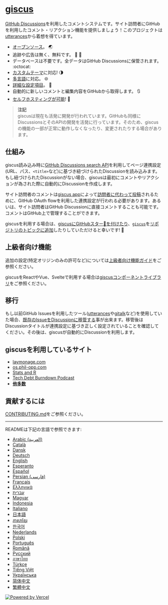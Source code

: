 # [giscus][giscus]

[GitHub Discussions][discussions]を利用したコメントシステムです。サイト訪問者にGitHubを利用したコメント・リアクション機能を提供しましょう！このプロジェクトは[utterances][utterances]から着想を得ています。

- [オープンソース][repo]。 🌏
- 追跡や広告は無く、無料です。 📡 🚫
- データベースは不要です。全データはGitHub Discussionsに保管されます。 :octocat:
- [カスタムテーマ][creating-custom-themes]に対応! 🌗
- [多言語][multiple-languages]に対応。 🌐
- [詳細な設定項目][advanced-usage]。 🔧
- 自動的に新しいコメントと編集内容をGitHubから取得します。 🔃
- [セルフホスティングが可能][self-hosting]! 🤳

> **注記**\
> giscusは現在も活発に開発が行われています。GitHubも同様にDiscussionsとそのAPIの開発を活発に行っています。そのため、giscusの機能の一部が正常に動作しなくなったり、変更されたりする場合があります。

## 仕組み

giscus読み込み時に[GitHub Discussions search API][search-api]を利用してページ連携設定(URL、パス、`<title>`など)に基づき紐づけられたDiscussionを読み込みます。もし紐づけられたDiscussionがない場合、giscusは最初にコメントやリアクションが為された際に自動的にDiscussionを作成します。

サイト訪問者のコメントは[giscus app][giscus-app]によって[訪問者に代わって投稿][authorization]されるために、GitHub OAuth flowを利用した連携設定が行われる必要があります。あるいは、サイト訪問者はGitHub Discussionに直接コメントすることも可能です。コメントはGitHub上で管理することができます。

[giscus]: https://giscus.app/ja
[discussions]: https://docs.github.com/en/discussions
[utterances]: https://github.com/utterance/utterances
[repo]: https://github.com/giscus/giscus
[advanced-usage]: https://github.com/giscus/giscus/blob/main/ADVANCED-USAGE.md
[creating-custom-themes]: https://github.com/giscus/giscus/blob/main/ADVANCED-USAGE.md#data-theme
[multiple-languages]: https://github.com/giscus/giscus/blob/main/CONTRIBUTING.md#adding-localizations
[self-hosting]: https://github.com/giscus/giscus/blob/main/SELF-HOSTING.md
[search-api]: https://docs.github.com/en/graphql/guides/using-the-graphql-api-for-discussions#search
[giscus-app]: https://github.com/apps/giscus
[authorization]: https://docs.github.com/en/developers/apps/identifying-and-authorizing-users-for-github-apps

<!-- configuration -->

giscusを利用する場合は、[giscusにGitHubスター🌟を付けたり][repo]、[`giscus`][giscus-topic]を[リポジトリのトピックに追加][topic-howto]したりしていただけると幸いです! 🎉

## 上級者向け機能

追加の設定(特定オリジンのみの許可など)については[上級者向け機能ガイド][advanced-usage]をご参照ください。

giscusをReactやVue、Svelteで利用する場合は[giscusコンポーネントライブラリ][giscus-component]をご参照ください。

## 移行

もし以前GitHub Issuesを利用したツール([utterances][utterances]や[gitalk][gitalk]など)を使用していた場合、[既存のIssueをDiscussionに移管する][convert]事が出来ます。移管後はDiscussionタイトルが連携設定に基づき正しく設定されていることを確認してください。その後は、giscusが自動的にDiscussionを利用します。

## giscusを利用しているサイト

- [laymonage.com][laymonage-website]
- [os.phil-opp.com][os-phil-opp]
- [Stats and R][statsandr]
- [Tech Debt Burndown Podcast][techdebtburndown]
- [**他多数**][giscus-topic]

## 貢献するには

[CONTRIBUTING.md][contributing]をご参照ください。

[giscus-component]: https://github.com/giscus/giscus-component
[repo]: https://github.com/giscus/giscus
[giscus-topic]: https://github.com/topics/giscus
[topic-howto]: https://docs.github.com/en/github/administering-a-repository/classifying-your-repository-with-topics
[advanced-usage]: https://github.com/giscus/giscus/blob/main/ADVANCED-USAGE.md
[utterances]: https://github.com/utterance/utterances
[gitalk]: https://github.com/gitalk/gitalk
[convert]: https://docs.github.com/en/discussions/managing-discussions-for-your-community/moderating-discussions#converting-an-issue-to-a-discussion
[laymonage-website]: https://laymonage.com/posts/giscus
[os-phil-opp]: https://os.phil-opp.com
[statsandr]: https://statsandr.com
[techdebtburndown]: https://techdebtburndown.com
[contributing]: https://github.com/giscus/giscus/blob/main/CONTRIBUTING.md

<!-- end -->

---

READMEは下記の言語で参照できます:

- [Arabic (العربية)](README.ar.md)
- [Català](README.ca.md)
- [Dansk](README.da.md)
- [Deutsch](README.de.md)
- [English](README.md)
- [Esperanto](README.eo.md)
- [Español](README.es.md)
- [Persian (فارسی)](README.fa.md)
- [Français](README.fr.md)
- [Ελληνικά](README.gr.md)
- [עברית](README.he.md)
- [Magyar](README.hu.md)
- [Indonesia](README.id.md)
- [Italiano](README.it.md)
- [日本語](README.ja.md)
- [ភាសាខ្មែរ](README.kh.md)
- [한국어](README.ko.md)
- [Nederlands](README.nl.md)
- [Polski](README.pl.md)
- [Português](README.pt.md)
- [Română](README.ro.md)
- [Русский](README.ru.md)
- [ภาษาไทย](README.th.md)
- [Türkçe](README.tr.md)
- [Tiếng Việt](README.vi.md)
- [Українська](README.uk.md)
- [简体中文](README.zh-CN.md)
- [繁體中文](README.zh-TW.md)

[![Powered by Vercel](public/powered-by-vercel.svg)][vercel]

[vercel]: https://vercel.com/?utm_source=giscus&utm_campaign=oss
